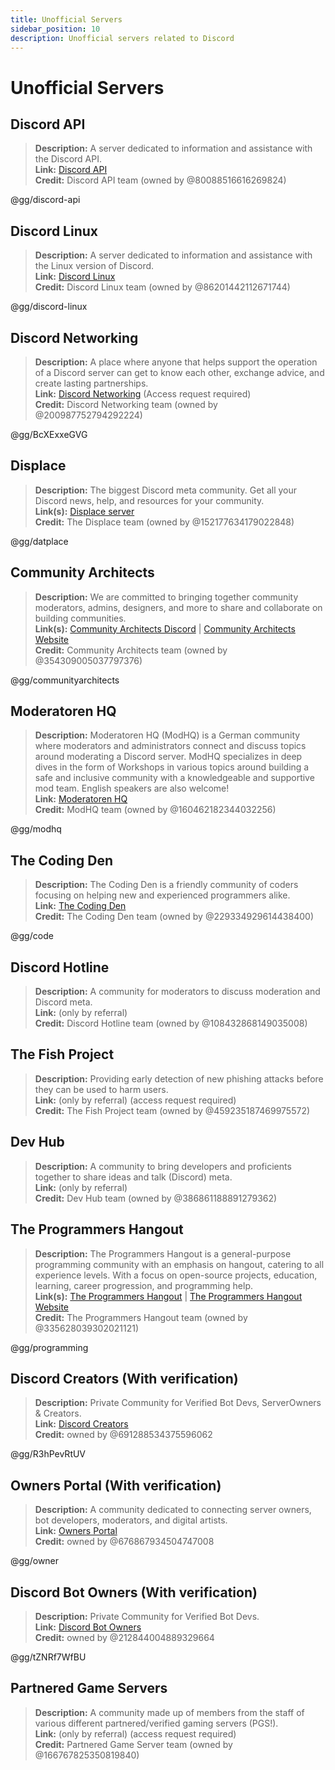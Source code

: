 ```yaml
---
title: Unofficial Servers
sidebar_position: 10
description: Unofficial servers related to Discord
---
```


# Unofficial Servers

## Discord API

> **Description:** A server dedicated to information and assistance with the Discord API.   <br/>
**Link:** [Discord API](https://discord.gg/discord-api)   <br/>
**Credit:** Discord API team (owned by @80088516616269824)

@gg/discord-api

## Discord Linux

> **Description:** A server dedicated to information and assistance with the Linux version of Discord.   <br/>
**Link:** [Discord Linux](https://discord.gg/discord-linux)   <br/>
**Credit:** Discord Linux team (owned by @86201442112671744)

@gg/discord-linux


## Discord Networking

> **Description:** A place where anyone that helps support the operation of a Discord server can get to know each other, exchange advice, and create lasting partnerships.   <br/>
**Link:** [Discord Networking](https://discord.gg/BcXExxeGVG) (Access request required)   <br/>
**Credit:** Discord Networking team (owned by @200987752794292224)

@gg/BcXExxeGVG

## Displace

> **Description:** The biggest Discord meta community. Get all your Discord news, help, and resources for your community.   <br/>
**Link(s):** [Displace server](https://discord.gg/datplace)   <br/>
**Credit:** The Displace team (owned by @152177634179022848)

@gg/datplace

## Community Architects

> **Description:** We are committed to bringing together community moderators, admins, designers, and more to share and collaborate on building communities.   <br/>
**Link(s):** [Community Architects Discord](https://discord.gg/communityarchitects) | [Community Architects Website](https://communityarchitects.net)   <br/>
**Credit:** Community Architects team (owned by @354309005037797376)

@gg/communityarchitects

## Moderatoren HQ
> **Description:** Moderatoren HQ (ModHQ) is a German community where moderators and administrators connect and discuss topics around moderating a Discord server. ModHQ specializes in deep dives in the form of Workshops in various topics around building a safe and inclusive community with a knowledgeable and supportive mod team. English speakers are also welcome!  <br/>
**Link:** [Moderatoren HQ](https://discord.gg/modhq)  <br/>
**Credit:** ModHQ team (owned by @160462182344032256)

@gg/modhq

## The Coding Den

> **Description:**  The Coding Den is a friendly community of coders focusing on helping new and experienced programmers alike.   <br/>
**Link:** [The Coding Den](https://discord.gg/code)   <br/>
**Credit:** The Coding Den team (owned by @229334929614438400)

@gg/code

## Discord Hotline

> **Description:** A community for moderators to discuss moderation and Discord meta.   <br/>
**Link:** (only by referral)   <br/>
**Credit:** Discord Hotline team (owned by @108432868149035008)

## The Fish Project

> **Description:** Providing early detection of new phishing attacks before they can be used to harm users.   <br/>
**Link:** (only by referral) (access request required)   <br/>
**Credit:** The Fish Project team (owned by @459235187469975572)

## Dev Hub

> **Description:** A community to bring developers and proficients together to share ideas and talk (Discord) meta.   <br/>
**Link:** (only by referral)   <br/>
**Credit:** Dev Hub team (owned by @386861188891279362)

## The Programmers Hangout

> **Description:** The Programmers Hangout is a general-purpose programming community with an emphasis on hangout, catering to all experience levels. With a focus on open-source projects, education, learning, career progression, and programming help.  <br/>
**Link(s):** [The Programmers Hangout](https://discord.gg/programming) | [The Programmers Hangout Website](https://theprogrammershangout.com/)   <br/>
**Credit:** The Programmers Hangout team (owned by @335628039302021121)

@gg/programming

## Discord Creators (With verification)

> **Description:** Private Community for Verified Bot Devs, ServerOwners & Creators.  <br/>
**Link:** [Discord Creators](https://discord.gg/R3hPevRtUV)  <br/>
**Credit:** owned by @691288534375596062

@gg/R3hPevRtUV

## Owners Portal (With verification)

> **Description:** A community dedicated to connecting server owners, bot developers, moderators, and digital
> artists.  <br/>
**Link:** [Owners Portal](https://discord.gg/owner)  <br/>
**Credit:** owned by @676867934504747008

@gg/owner

## Discord Bot Owners (With verification)

> **Description:** Private Community for Verified Bot Devs.  <br/>
**Link:** [Discord Bot Owners](https://discord.gg/tZNRf7WfBU)  <br/>
**Credit:** owned by @212844004889329664

@gg/tZNRf7WfBU

## Partnered Game Servers

> **Description:** A community made up of members from the staff of various different partnered/verified gaming servers (PGS!). <br/>
**Link:** (only by referral) (access request required)   <br/>
**Credit:** Partnered Game Server team (owned by @166767825350819840)
